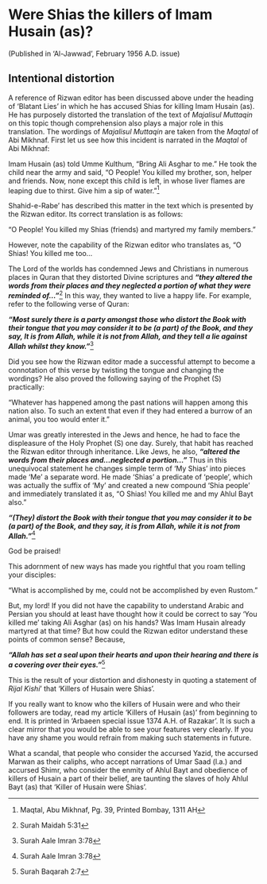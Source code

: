 Were Shias the killers of Imam Husain (as)?
===========================================

(Published in ‘Al-Jawwad’, February 1956 A.D. issue)

Intentional distortion
----------------------

A reference of Rizwan editor has been discussed above under the heading
of ‘Blatant Lies’ in which he has accused Shias for killing Imam Husain
(as). He has purposely distorted the translation of the text of
*Majalisul Muttaqin* on this topic though comprehension also plays a
major role in this translation. The wordings of *Majalisul Muttaqin* are
taken from the *Maqtal* of Abi Mikhnaf. First let us see how this
incident is narrated in the *Maqtal* of Abi Mikhnaf:

Imam Husain (as) told Umme Kulthum, “Bring Ali Asghar to me.” He took
the child near the army and said, “O People! You killed my brother, son,
helper and friends. Now, none except this child is left, in whose liver
flames are leaping due to thirst. Give him a sip of water.”[^1]

Shahid-e-Rabe’ has described this matter in the text which is presented
by the Rizwan editor. Its correct translation is as follows:

“O People! You killed my Shias (friends) and martyred my family
members.”

However, note the capability of the Rizwan editor who translates as, “O
Shias! You killed me too…

The Lord of the worlds has condemned Jews and Christians in numerous
places in Quran that they distorted Divine scriptures and ***“they
altered the words from their places and they neglected a portion of what
they were reminded of…”***[^2] In this way, they wanted to live a happy
life. For example, refer to the following verse of Quran:

***“Most surely there is a party amongst those who distort the Book with
their tongue that you may consider it to be (a part) of the Book, and
they say, It is from Allah, while it is not from Allah, and they tell a
lie against Allah whilst they know.”***[^3]

Did you see how the Rizwan editor made a successful attempt to become a
connotation of this verse by twisting the tongue and changing the
wordings? He also proved the following saying of the Prophet (S)
practically:

“Whatever has happened among the past nations will happen among this
nation also. To such an extent that even if they had entered a burrow of
an animal, you too would enter it.”

Umar was greatly interested in the Jews and hence, he had to face the
displeasure of the Holy Prophet (S) one day. Surely, that habit has
reached the Rizwan editor through inheritance. Like Jews, he also,
***“altered the words from their places and…neglected a portion…”***
Thus in this unequivocal statement he changes simple term of ‘My Shias’
into pieces made ‘Me’ a separate word. He made ‘Shias’ a predicate of
‘people’, which was actually the suffix of ‘My’ and created a new
compound ‘Shia people’ and immediately translated it as, “O Shias! You
killed me and my Ahlul Bayt also.”

***“(They) distort the Book with their tongue that you may consider it
to be (a part) of the Book, and they say, it is from Allah, while it is
not from Allah.”***[^4]

God be praised!

This adornment of new ways has made you rightful that you roam telling
your disciples:

“What is accomplished by me, could not be accomplished by even Rustom.”

But, my lord! If you did not have the capability to understand Arabic
and Persian you should at least have thought how it could be correct to
say ‘You killed me’ taking Ali Asghar (as) on his hands? Was Imam Husain
already martyred at that time? But how could the Rizwan editor
understand these points of common sense? Because,

***“Allah has set a seal upon their hearts and upon their hearing and
there is a covering over their eyes.”***[^5]

This is the result of your distortion and dishonesty in quoting a
statement of *Rijal Kishi*’ that ‘Killers of Husain were Shias’.

If you really want to know who the killers of Husain were and who their
followers are today, read my article ‘Killers of Husain (as)’ from
beginning to end. It is printed in ‘Arbaeen special issue 1374 A.H. of
Razakar’. It is such a clear mirror that you would be able to see your
features very clearly. If you have any shame you would refrain from
making such statements in future.

What a scandal, that people who consider the accursed Yazid, the
accursed Marwan as their caliphs, who accept narrations of Umar Saad
(l.a.) and accursed Shimr, who consider the enmity of Ahlul Bayt and
obedience of killers of Husain a part of their belief, are taunting the
slaves of holy Ahlul Bayt (as) that ‘Killer of Husain were Shias’.

[^1]: Maqtal, Abu Mikhnaf, Pg. 39, Printed Bombay, 1311 AH

[^2]: Surah Maidah 5:31

[^3]: Surah Aale Imran 3:78

[^4]: Surah Aale Imran 3:78

[^5]: Surah Baqarah 2:7


